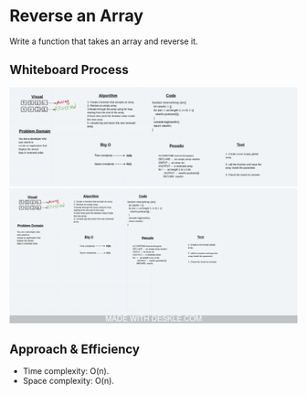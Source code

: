 # Reverse an Array

Write a function that takes an array and reverse it.

## Whiteboard Process

![Reverse Array](./Reverse-Array.jpeg)
![Reverse Array](./Reverse-Array-Full.jpeg)

## Approach & Efficiency

- Time complexity: O(n).
- Space complexity: O(n).
